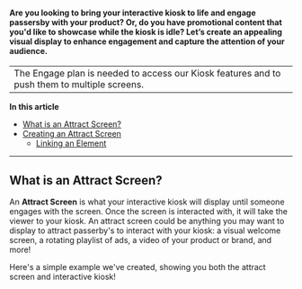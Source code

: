 #### Are you looking to bring your interactive kiosk to life and engage passersby with your product? Or, do you have promotional content that you'd like to showcase while the kiosk is idle? Let’s create an appealing visual display to enhance engagement and capture the attention of your audience.

|  |
| --- |
| The Engage plan is needed to access our Kiosk features and to push them to multiple screens. |

**In this article**

* [What is an Attract Screen?](#what)
* [Creating an Attract Screen](#creating)
  + [Linking an Element](#linking)

---

What is an Attract Screen?
--------------------------

An **Attract Screen** is what your interactive kiosk will display until someone engages with the screen. Once the screen is interacted with, it will take the viewer to your kiosk. An attract screen could be anything you may want to display to attract passerby's to interact with your kiosk: a visual welcome screen, a rotating playlist of ads, a video of your product or brand, and more!

Here's a simple example we've created, showing you both the attract screen and interactive kiosk!